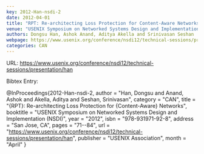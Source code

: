 ```yaml
---
key: 2012-Han-nsdi-2
date: 2012-04-01
title: "RPT: Re-architecting Loss Protection for Content-Aware Networks"
venue: "USENIX Symposium on Networked Systems Design and Implementation (NSDI)"
authors: Dongsu Han, Ashok Anand, Aditya Akella and Srinivasan Seshan
webpage: https://www.usenix.org/conference/nsdi12/technical-sessions/presentation/han
categories: CAN
---
```


URL: https://www.usenix.org/conference/nsdi12/technical-sessions/presentation/han

Bibtex Entry:

@InProceedings{2012-Han-nsdi-2,
    author = "Han, Dongsu and Anand, Ashok and Akella, Aditya and Seshan, Srinivasan",
    category = "CAN",
    title = "{RPT}: Re-architecting Loss Protection for {Content-Aware} Networks",
    booktitle = "USENIX Symposium on Networked Systems Design and Implementation (NSDI)",
    year = "2012",
    isbn = "978-931971-92-8",
    address = "San Jose, CA",
    pages = "71--84",
    url = "https://www.usenix.org/conference/nsdi12/technical-sessions/presentation/han",
    publisher = "USENIX Association",
    month = "April"
}

